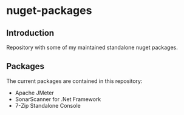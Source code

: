 # nuget-packages

## Introduction
Repository with some of my maintained standalone nuget packages.

## Packages
The current packages are contained in this repository:

* Apache JMeter
* SonarScanner for .Net Framework
* 7-Zip Standalone Console